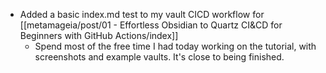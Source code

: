 - Added a basic index.md test to my vault CICD workflow for [[metamageia/post/01 - Effortless Obsidian to Quartz CI&CD for Beginners with GitHub Actions/index]] 
	- Spend most of the free time I had today working on the tutorial, with screenshots and example vaults. It's close to being finished.